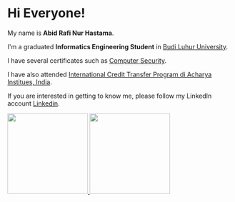 # Hi Everyone!

My name is **Abid Rafi Nur Hastama**.

I'm a graduated **Informatics Engineering Student** in [Budi Luhur University](https://www.budiluhur.ac.id/).

I have several certificates such as [Computer Security](https://drive.google.com/file/d/1lWwVPYhiXIFAOwG8zE4cjW0N28_Lu7Hz/view).

I have also attended [International Credit Transfer Program di Acharya Institues, India](https://drive.google.com/file/d/1DBB8R434wfXvUKPZ1MtRsDo9YpJyuGhw/view).

If you are interested in getting to know me, please follow my LinkedIn account [Linkedin](https://www.linkedin.com/in/abid-rafi/).

<p align="left">
<a href="https://github.com/rafihastama">
  <img height="180em" src="https://github-readme-stats-eight-theta.vercel.app/api?username=rafihastama&show_icons=true&theme=algolia&include_all_commits=true&count_private=true"/>
  <img height="180em" src="https://github-readme-stats-eight-theta.vercel.app/api/top-langs/?username=rafihastama&layout=compact&langs_count=8&theme=algolia"/>
</a>
</p>

